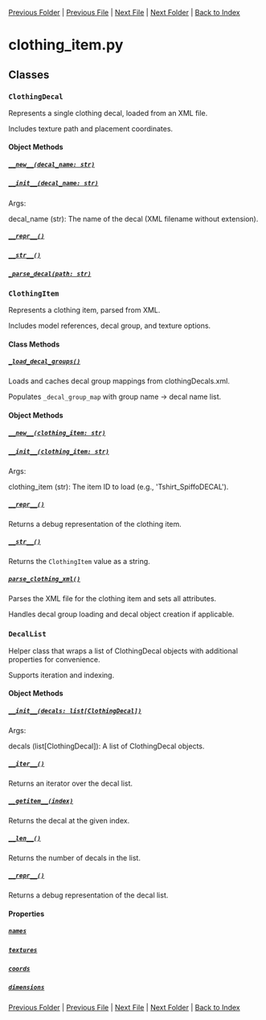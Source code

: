 [Previous Folder](../lists/attachment_list.md) | [Previous File](body_location.md) | [Next File](components.md) | [Next Folder](../parser/distribution_container_parser.md) | [Back to Index](../../index.md)

# clothing_item.py

## Classes

### `ClothingDecal`

Represents a single clothing decal, loaded from an XML file.

Includes texture path and placement coordinates.

#### Object Methods
##### [`__new__(decal_name: str)`](https://github.com/Vaileasys/pz-wiki_parser/blob/main/scripts/objects/clothing_item.py#L14)
##### [`__init__(decal_name: str)`](https://github.com/Vaileasys/pz-wiki_parser/blob/main/scripts/objects/clothing_item.py#L21)

Args:

decal_name (str): The name of the decal (XML filename without extension).

##### [`__repr__()`](https://github.com/Vaileasys/pz-wiki_parser/blob/main/scripts/objects/clothing_item.py#L42)
##### [`__str__()`](https://github.com/Vaileasys/pz-wiki_parser/blob/main/scripts/objects/clothing_item.py#L45)
##### [`_parse_decal(path: str)`](https://github.com/Vaileasys/pz-wiki_parser/blob/main/scripts/objects/clothing_item.py#L48)

### `ClothingItem`

Represents a clothing item, parsed from XML.

Includes model references, decal group, and texture options.

#### Class Methods
##### [`_load_decal_groups()`](https://github.com/Vaileasys/pz-wiki_parser/blob/main/scripts/objects/clothing_item.py#L120)

Loads and caches decal group mappings from clothingDecals.xml.

Populates `_decal_group_map` with group name -> decal name list.

#### Object Methods
##### [`__new__(clothing_item: str)`](https://github.com/Vaileasys/pz-wiki_parser/blob/main/scripts/objects/clothing_item.py#L70)
##### [`__init__(clothing_item: str)`](https://github.com/Vaileasys/pz-wiki_parser/blob/main/scripts/objects/clothing_item.py#L77)

Args:

clothing_item (str): The item ID to load (e.g., 'Tshirt_SpiffoDECAL').

##### [`__repr__()`](https://github.com/Vaileasys/pz-wiki_parser/blob/main/scripts/objects/clothing_item.py#L111)

Returns a debug representation of the clothing item.

##### [`__str__()`](https://github.com/Vaileasys/pz-wiki_parser/blob/main/scripts/objects/clothing_item.py#L115)

Returns the `ClothingItem` value as a string.

##### [`parse_clothing_xml()`](https://github.com/Vaileasys/pz-wiki_parser/blob/main/scripts/objects/clothing_item.py#L144)

Parses the XML file for the clothing item and sets all attributes.

Handles decal group loading and decal object creation if applicable.


### `DecalList`

Helper class that wraps a list of ClothingDecal objects with additional properties for convenience.

Supports iteration and indexing.

#### Object Methods
##### [`__init__(decals: list[ClothingDecal])`](https://github.com/Vaileasys/pz-wiki_parser/blob/main/scripts/objects/clothing_item.py#L199)

Args:

decals (list[ClothingDecal]): A list of ClothingDecal objects.

##### [`__iter__()`](https://github.com/Vaileasys/pz-wiki_parser/blob/main/scripts/objects/clothing_item.py#L206)

Returns an iterator over the decal list.

##### [`__getitem__(index)`](https://github.com/Vaileasys/pz-wiki_parser/blob/main/scripts/objects/clothing_item.py#L210)

Returns the decal at the given index.

##### [`__len__()`](https://github.com/Vaileasys/pz-wiki_parser/blob/main/scripts/objects/clothing_item.py#L214)

Returns the number of decals in the list.

##### [`__repr__()`](https://github.com/Vaileasys/pz-wiki_parser/blob/main/scripts/objects/clothing_item.py#L218)

Returns a debug representation of the decal list.

#### Properties
##### [`names`](https://github.com/Vaileasys/pz-wiki_parser/blob/main/scripts/objects/clothing_item.py#L223)
##### [`textures`](https://github.com/Vaileasys/pz-wiki_parser/blob/main/scripts/objects/clothing_item.py#L227)
##### [`coords`](https://github.com/Vaileasys/pz-wiki_parser/blob/main/scripts/objects/clothing_item.py#L231)
##### [`dimensions`](https://github.com/Vaileasys/pz-wiki_parser/blob/main/scripts/objects/clothing_item.py#L235)


[Previous Folder](../lists/attachment_list.md) | [Previous File](body_location.md) | [Next File](components.md) | [Next Folder](../parser/distribution_container_parser.md) | [Back to Index](../../index.md)
